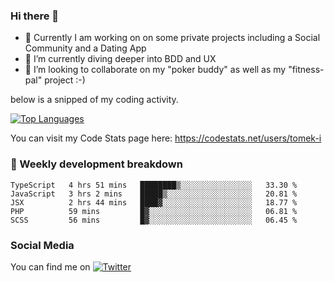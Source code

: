 ### Hi there 👋


- 🔭 Currently I am working on on some private projects including a Social Community and a Dating App
- 🌱 I’m currently diving deeper into BDD and UX
- 👯 I’m looking to collaborate on my "poker buddy" as well as my "fitness-pal" project :-)

below is a snipped of my coding activity.
<!--
**tomek-i/tomek-i** is a ✨ _special_ ✨ repository because its `README.md` (this file) appears on your GitHub profile.

Here are some ideas to get you started:

- 🔭 I’m currently working on ...
- 🌱 I’m currently learning ...
- 👯 I’m looking to collaborate on ...
- 🤔 I’m looking for help with ...
- 💬 Ask me about ...
- 📫 How to reach me: ...
- 😄 Pronouns: ...
- ⚡ Fun fact: ...
-->
[![Top Languages](https://github-readme-stats.vercel.app/api/top-langs/?username=tomek-i&layout=compact)](https://github.com/tomek-i)

You can visit my Code Stats page here: https://codestats.net/users/tomek-i

### 💬 Weekly development breakdown
<!--START_SECTION:waka-->
```text
TypeScript   4 hrs 51 mins   ████████▒░░░░░░░░░░░░░░░░   33.30 % 
JavaScript   3 hrs 2 mins    █████▒░░░░░░░░░░░░░░░░░░░   20.81 % 
JSX          2 hrs 44 mins   ████▓░░░░░░░░░░░░░░░░░░░░   18.77 % 
PHP          59 mins         █▓░░░░░░░░░░░░░░░░░░░░░░░   06.81 % 
SCSS         56 mins         █▓░░░░░░░░░░░░░░░░░░░░░░░   06.45 % 
```
<!--END_SECTION:waka-->

<!-- Actual text -->

### Social Media
You can find me on [![Twitter][1.2]][1]

<!-- Icons -->

[1.2]: http://i.imgur.com/wWzX9uB.png 


<!-- Links to your social media accounts -->

[1]: https://twitter.com/tomek_i
